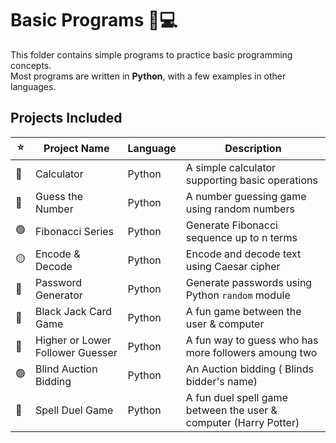 # Basic Programs 🐍💻

This folder contains simple programs to practice basic programming concepts.  
Most programs are written in **Python**, with a few examples in other languages.

## Projects Included

| ⭐ | Project Name             | Language    | Description                                         |
|---|--------------------------|------------|----------------------------------------------------|
| 🔴 | Calculator               | Python     | A simple calculator supporting basic operations   |
| 🔵 | Guess the Number         | Python     | A number guessing game using random numbers       |
| 🟢 | Fibonacci Series         | Python     | Generate Fibonacci sequence up to n terms         |
| 🟡 | Encode & Decode          | Python     | Encode and decode text using Caesar cipher        |
| 🔴 | Password Generator       | Python     | Generate passwords using Python `random` module   |
| 🔵 | Black Jack Card Game     | Python     | A fun game between the user & computer            |
| 🔴 | Higher or Lower Follower Guesser      | Python     | A fun way to guess who has more followers amoung two |
| 🟢 | Blind Auction Bidding    | Python     | An Auction bidding ( Blinds bidder's name)        |
| 🔵 | Spell Duel Game          | Python     | A fun duel spell game between the user & computer (Harry Potter) |



